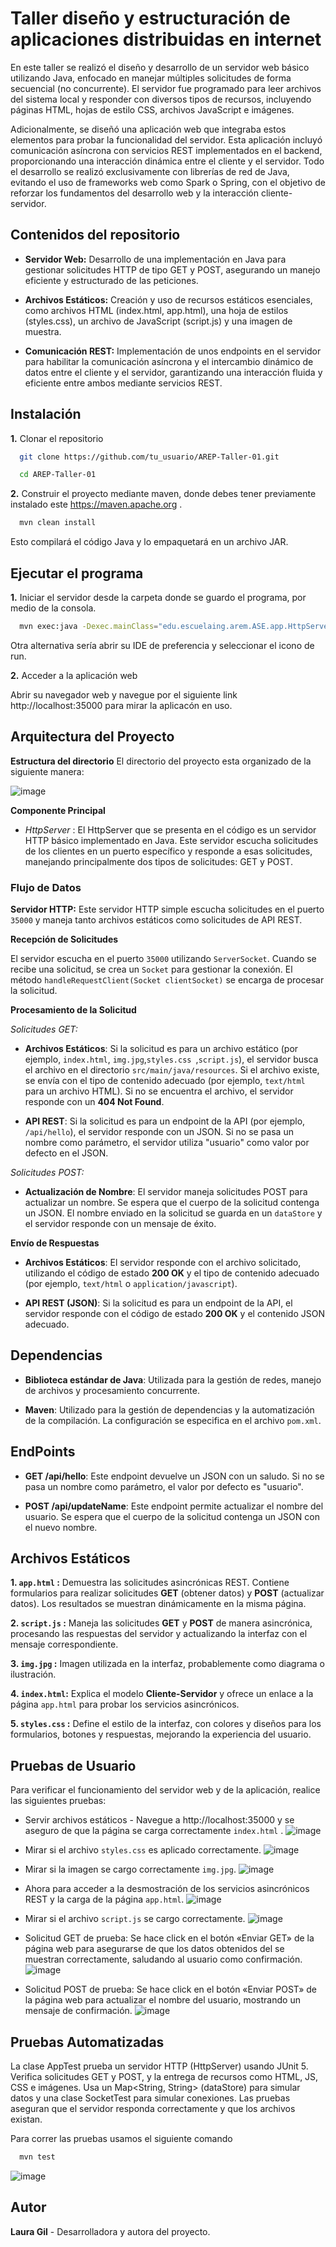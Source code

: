 
# Taller diseño y estructuración de aplicaciones distribuidas en internet


En este taller se realizó el diseño y desarrollo de un servidor web básico utilizando Java, enfocado en manejar múltiples solicitudes de forma secuencial (no concurrente). El servidor fue programado para leer archivos del sistema local y responder con diversos tipos de recursos, incluyendo páginas HTML, hojas de estilo CSS, archivos JavaScript e imágenes.

Adicionalmente, se diseñó una aplicación web que integraba estos elementos para probar la funcionalidad del servidor. Esta aplicación incluyó comunicación asíncrona con servicios REST implementados en el backend, proporcionando una interacción dinámica entre el cliente y el servidor. Todo el desarrollo se realizó exclusivamente con librerías de red de Java, evitando el uso de frameworks web como Spark o Spring, con el objetivo de reforzar los fundamentos del desarrollo web y la interacción cliente-servidor.



## Contenidos del repositorio
* **Servidor Web:** Desarrollo de una implementación en Java para gestionar solicitudes HTTP de tipo GET y POST, asegurando un manejo eficiente y estructurado de las peticiones.

* **Archivos Estáticos:** Creación y uso de recursos estáticos esenciales, como archivos HTML (index.html, app.html), una hoja de estilos (styles.css), un archivo de JavaScript (script.js) y una imagen de muestra.

* **Comunicación REST:** Implementación de unos endpoints en el servidor para habilitar la comunicación asíncrona y el intercambio dinámico de datos entre el cliente y el servidor, garantizando una interacción fluida y eficiente entre ambos mediante servicios REST.
  
## Instalación

**1.**  Clonar el repositorio

```bash
  git clone https://github.com/tu_usuario/AREP-Taller-01.git

  cd AREP-Taller-01
```
**2.**  Construir el proyecto mediante maven, donde debes tener previamente instalado este https://maven.apache.org .
```bash
  mvn clean install
```  
Esto compilará el código Java y lo empaquetará en un archivo JAR.

## Ejecutar el programa
**1.**  Iniciar el servidor desde la carpeta donde se guardo el programa, por medio de la consola.
```bash
  mvn exec:java -Dexec.mainClass="edu.escuelaing.arem.ASE.app.HttpServer"
```
Otra alternativa sería abrir su IDE de preferencia y seleccionar el icono de run.

**2.** Acceder a la aplicación web

Abrir su navegador web y navegue por el siguiente link http://localhost:35000 para mirar la aplicacón en uso. 

## Arquitectura del Proyecto 
**Estructura del directorio**
El directorio del proyecto esta organizado de la siguiente manera:

![image](https://github.com/user-attachments/assets/7ec2dd45-9b0a-4c93-b020-fbaad55c483a)

**Componente Principal**
- *HttpServer* : El HttpServer que se presenta en el código es un servidor HTTP básico implementado en Java. Este servidor escucha solicitudes de los clientes en un puerto específico y responde a esas solicitudes, manejando principalmente dos tipos de solicitudes: GET y POST. 

### Flujo de Datos

**Servidor HTTP:** Este servidor HTTP simple escucha solicitudes en el puerto `35000` y maneja tanto archivos estáticos como solicitudes de API REST.

**Recepción de Solicitudes**

El servidor escucha en el puerto `35000` utilizando `ServerSocket`. Cuando se recibe una solicitud, se crea un `Socket` para gestionar la conexión. El método `handleRequestClient(Socket clientSocket)` se encarga de procesar la solicitud.

**Procesamiento de la Solicitud**

*Solicitudes GET:*

- **Archivos Estáticos**: Si la solicitud es para un archivo estático (por ejemplo, `index.html`, `img.jpg`,`styles.css `,`script.js`), el servidor busca el archivo en el directorio `src/main/java/resources`. Si el archivo existe, se envía con el tipo de contenido adecuado (por ejemplo, `text/html` para un archivo HTML). Si no se encuentra el archivo, el servidor responde con un **404 Not Found**.
  
- **API REST**: Si la solicitud es para un endpoint de la API (por ejemplo, `/api/hello`), el servidor responde con un JSON. Si no se pasa un nombre como parámetro, el servidor utiliza "usuario" como valor por defecto en el JSON.

*Solicitudes POST:*

- **Actualización de Nombre**: El servidor maneja solicitudes POST para actualizar un nombre. Se espera que el cuerpo de la solicitud contenga un JSON. El nombre enviado en la solicitud se guarda en un `dataStore` y el servidor responde con un mensaje de éxito.

**Envío de Respuestas**

- **Archivos Estáticos**: El servidor responde con el archivo solicitado, utilizando el código de estado **200 OK** y el tipo de contenido adecuado (por ejemplo, `text/html` o `application/javascript`).

- **API REST (JSON)**: Si la solicitud es para un endpoint de la API, el servidor responde con el código de estado **200 OK** y el contenido JSON adecuado.


## Dependencias

- **Biblioteca estándar de Java**: Utilizada para la gestión de redes, manejo de archivos y procesamiento concurrente.
  
- **Maven**: Utilizado para la gestión de dependencias y la automatización de la compilación. La configuración se especifica en el archivo `pom.xml`.

## EndPoints

- **GET /api/hello**: Este endpoint devuelve un JSON con un saludo. Si no se pasa un nombre como parámetro, el valor por defecto es "usuario".
  
- **POST /api/updateName**: Este endpoint permite actualizar el nombre del usuario. Se espera que el cuerpo de la solicitud contenga un JSON con el nuevo nombre.

## Archivos Estáticos

**1. `app.html` :**  Demuestra las solicitudes asincrónicas REST. Contiene formularios para realizar solicitudes **GET** (obtener datos) y **POST** (actualizar datos). Los resultados se muestran dinámicamente en la misma página.

**2. `script.js` :** Maneja las solicitudes **GET** y **POST** de manera asincrónica, procesando las respuestas del servidor y actualizando la interfaz con el mensaje correspondiente.

**3. `img.jpg` :** Imagen utilizada en la interfaz, probablemente como diagrama o ilustración.

**4. `index.html`:** Explica el modelo **Cliente-Servidor** y ofrece un enlace a la página `app.html` para probar los servicios asincrónicos.

**5. `styles.css` :** Define el estilo de la interfaz, con colores y diseños para los formularios, botones y respuestas, mejorando la experiencia del usuario.


## Pruebas de Usuario

Para verificar el funcionamiento del servidor web y de la aplicación, realice las siguientes pruebas:

- Servir archivos estáticos - Navegue a http://localhost:35000 y se aseguro de que la página se carga correctamente `index.html`  .
![image](https://github.com/user-attachments/assets/f4c136f7-2867-4d41-878a-abb9e8436764)

- Mirar si el archivo `styles.css` es aplicado correctamente.
![image](https://github.com/user-attachments/assets/922dcbb1-9a9e-4ed2-8744-07b00570f6a5)

- Mirar si la imagen se cargo correctamente `img.jpg`.
![image](https://github.com/user-attachments/assets/6beeffb7-8650-4054-8e45-79286bf3b0c0)

- Ahora para acceder a la desmostración de los servicios asincrónicos REST y la carga de la página `app.html`.
![image](https://github.com/user-attachments/assets/1158aaac-e746-4655-9699-cfc922ab9279)

- Mirar si el archivo `script.js` se cargo correctamente.
![image](https://github.com/user-attachments/assets/1e0f7d81-7689-4f00-aac7-d1f0b4ad9201)

- Solicitud GET de prueba: Se hace click en el botón «Enviar GET» de la página web para asegurarse de que los datos obtenidos del se muestran correctamente, saludando al usuario como confirmación.
![image](https://github.com/user-attachments/assets/8a9d88e2-0282-4bb4-acc0-fc145d892597)

- Solicitud POST de prueba: Se hace click en el botón «Enviar POST» de la página web para actualizar el nombre del usuario, mostrando un mensaje de confirmación. 
![image](https://github.com/user-attachments/assets/1fc6afbf-36f0-4d8f-b9c3-2837d3fbb188)

## Pruebas Automatizadas

La clase AppTest prueba un servidor HTTP (HttpServer) usando JUnit 5. Verifica solicitudes GET y POST, y la entrega de recursos como HTML, JS, CSS e imágenes. Usa un Map<String, String> (dataStore) para simular datos y una clase SocketTest para simular conexiones. Las pruebas aseguran que el servidor responda correctamente y que los archivos existan.

Para correr las pruebas usamos el siguiente comando

```bash
  mvn test

```

![image](https://github.com/user-attachments/assets/779d682f-5782-4c84-ba74-3d31e8c2a895)


## Autor

**Laura Gil** - Desarrolladora y autora del proyecto. 
